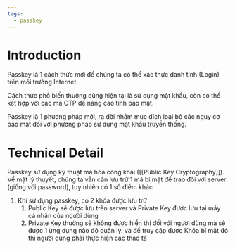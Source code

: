```yaml
---
tags:
  - passkey
---
```

# Introduction

Passkey là 1 cách thức mới để chúng ta có thể xác thực danh tính (Login) trên môi trường Internet

Cách thức phổ biến thường dùng hiện tại là sử dụng mật khẩu, còn có thể kết hợp với các mã OTP để nâng cao tính bảo mật.

Passkey là 1 phương pháp mới, ra đời nhằm mục đích loại bỏ các nguy cơ bảo mật đối với phương pháp sử dụng mật khẩu truyền thống. 

# Technical Detail

Passkey sử dụng kỹ thuật mã hóa công khai ([[Public Key Cryptography]]). Về mặt lý thuyết, chúng ta vẫn cần lưu trữ 1 mã bí mật để trao đổi với server (giống với password), tuy nhiên có 1 số điểm khác

1. Khi sử dụng passkey, có 2 khóa được lưu trữ
	1. Public Key sẽ được lưu trên server và Private Key được lưu tại máy cá nhân của người dùng
	2. Private Key thường sẽ không được hiển thị đối với người dùng mà sẽ được 1 ứng dụng nào đó quản lý. và để truy cập được Khóa bí mật đó thì người dùng phải thực hiện các thao tá